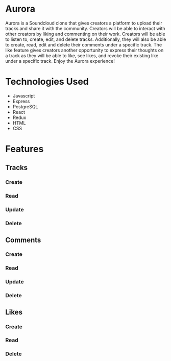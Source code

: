 # Aurora

Aurora is a Soundcloud clone that gives creators a platform to upload their tracks and share it with the community. Creators will be able to interact with other creators by liking and commenting on their work. Creators will be able to listen to, create, edit, and delete tracks. Additionally, they will also be able to create, read, edit and delete their comments under a specific track. The like feature gives creators another opportunity to express their thoughts on a track as they will be able to like, see likes, and revoke their existing like under a specific track. Enjoy the Aurora experience!

# Technologies Used
- Javascript
- Express
- PostgreSQL
- React
- Redux
- HTML
- CSS

# Features

## Tracks
### Create


### Read


### Update


### Delete


## Comments
### Create


### Read


### Update


### Delete


## Likes
### Create


### Read


### Delete

